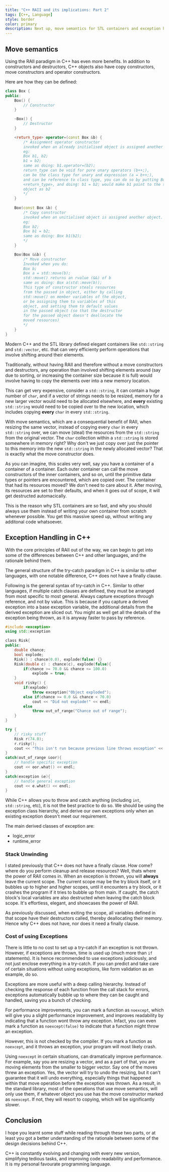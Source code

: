 ```yaml
---
title: "C++ RAII and its implications: Part 2"
tags: [C++, Language]
style: border
color: primary
description: Next up, move semantics for STL containers and exception handling (stack unwinding). 
---
```


## Move semantics

Using the RAII paradigm in C++ has even more benefits. In addition to constructors and destructors, C++ objects also have copy constructors, 
move constructors and operator constructors.

Here are how they can be defined:
```c++
class Box {
public:
	Box() {
		// Constructor
	}

	~Box() {
		// Destructor
	}

	<return_type> operator=(const Box &b) {
		/* Assignment operator constructor
		invoked when an already initialised object is assigned another object.
		eg:
		Box b1, b2;
		b1 = b2;
		same as doing: b1.operator=(b2);
		return_type can be void for pure unary operators (b++;), 
		can be the class type for unary and expression (a = b++;),
		and can be reference to class type, you can do so by putting Box& as
		<return_type>, and doing: b1 = b2; would make b1 point to the same
		object as b2
		*/
	}
	
	Box(const Box &b) {
		/* Copy constructor
		invoked when an unitialised object is assigned another object.
		eg:
		Box b2;
		Box b1 = b2;
		same as doing: Box b1(b2);
		*/
	}

	Box(Box &&b) {
		/* Move constructor
		Invoked when you do:
		Box b;
		Box a = std::move(b);
		std::move() returns an rvalue (&&) of b
		same as doing: Box a(std::move(b));
		This type of constructor steals resources
		from the passed in object, either by calling
		std::move() on member variables of the object,
		or be assigning them to variables of this
		object, and setting them to default values
		in the passed object (so that the destructor
		for the passed object doesn't deallocate the
		moved resources)
		*/
	}
}
```

Modern C++ and the STL library defined elegant containers like `std::string` and `std::vector`, etc. that can very efficienty perform
operations that involve shifting around their elements.

Traditionally, without having RAII and therefore without a move constructors and destructors, any operation than involved shifting elements around
(say due to sorting, or increasing the container size because it is full) would involve having to copy the elements over into a new memory location.

This can get very expensive, consider a `std::string`, it can contain a huge number of `char`, and if a vector of strings needs to be resized,
memory for a new larger vector would need to be allocated elsewhere, and **every** existing `std::string` would need to be copied over to the new
location, which includes copying **every** `char` in every `std::string`.

With move semantics, which are a consequential benefit of RAII, when resizing the same vector, instead of copying every `char` in every `std::string` over,
we can move (steal) the resources from the `std::string` from the original vector. The `char` collection within a `std::string` is stored somewhere
in memory right? Why don't we just copy over just the pointer to this memory into the new `std::string` in the newly allocated vector? That is
exactly what the move constructor does.

As you can imagine, this scales very well, say you have a container of a container of a container. Each outer container can call the move constructors
of the inner containers, and so on, until the primitive data types or pointers are encountered, which are copied over. The container that had its
resources moved? We don't need to care about it. After moving, its resources are set to their defaults, and when it goes out of scope, it will get destructed
automacically.

This is the reason why STL containers are so fast, and why you should always use them instead of writing your own container from scratch whenever possible.
You get this massive speed up, without writing any additonal code whatsoever.


## Exception Handling in C++

With the core principles of RAII out of the way, we can begin to get into some of the differences between C++ and other languages, and the rationale behind them.

The general structure of the try-catch paradigm in C++ is similar to other languages, with one notable difference, C++ does not have a finally clause.

Following is the general syntax of try-catch in C++. Similar to other languages, if multiple catch clauses are defined, they must be arranged from most specific to most general. Always capture exceptions through reference, and not by value. This is because if you capture a derived exception into a base exception variable, the additional details from the derived exception are sliced out. You might as well get all the details of the exception being thrown, as it is anyway faster to pass
by reference. 

```c++
#include <exception>
using std::exception

class Risk{
public:
	double chance;
	bool explode;
	Risk() : chance(0.0), explode(false) {}
	Risk(double c) : chance(c), explode(false){
		if(chance >= 70.0 && chance <= 100.0)
			explode = true;
	}
	void risky() {
		if(explode)
			throw exception("Object exploded");
		else if(chance >= 0.0 && chance < 70.0)
			cout << "Did not explode!" << endl;
		else
			throw out_of_range("Chance out of range");
	}
}

try {
	// risky stuff
	Risk r(74.0);
	r.risky();
	cout << "This isn't run because previous line throws exception" << endl;
}
catch(out_of_range &oor){
	// handle specific exception
	cout << oor.what() << endl;
}
catch(exception &e){
	// handle general exception
	cout << e.what() << endl;
}
```

While C++ allows you to throw and catch anything (including `int`, `std::string`, etc), it is not the best practice to do so. We should be using the exception class hierarchy, and derive our own exceptions only when an existing exception doesn't meet our requirement.

The main derived classes of exception are:
* logic_error
* runtime_error

### Stack Unwinding

I stated previously that C++ does not have a finally clause. How come? where 
do you perform cleanup and release resources? Well, thats where the power of RAII comes in. When an exception is thrown, you will **always** leave the current scope. The current 
scope may be the try block itself, or it bubbles up to higher and higher scopes, until it encounters a try block, or it crashes the program if it tries to bubble up from main. If caught, the catch block's local variables are also destructed when leaving the catch block scope. It's effortless, elegant, and showcases the power of RAII.

As previously discussed, when exiting the scope, all variables defined in that scope have their destructors called, thereby deallocating their memory. Hence why C++ does not have, nor does it need a finally clause.

### Cost of using Exceptions

There is little to no cost to set up a try-catch if an exception is not thrown. However, if exceptions are thrown, time is used up (much more than `if` statements). It is hence recommended to use exceptions judiciously, and not just enclose everything in a try-catch. If you can predict and take care of certain situations without using exceptions, like form validation as an example, do so.

Exceptions are more useful with a deep calling hierarchy. Instead of checking the response of each function from the call stack for errors, exceptions automatically bubble up to where they can be caught and handled, saving you a bunch of checking.

For performance improvements, you can mark a function as `noexcept`, which will give you a slight performance improvement, and improves readability by indicating that a function wont throw any exception. Infact, you can even mark a function as `noexcept(false)` to indicate that a function might throw an exception.

However, this is not checked by the compiler. If you mark a function as `noexcept`, and it throws an exception, your program will most likely crash.

Using `noexcept` in certain situations, can dramatically improve performance. For example, say you are resizing a vector, and as a part of that, you are moving elements from the smaller to bigger vector. Say one of the moves threw an exception. Yes, the vector will try to undo the resizing, but it can't guarantee that it will undo everything, especially things that happened within that move operation before the exception was thrown. As a result, in the standard library, most of the operations that use move semantics, will only use them, if whatever object you use has the move constructor marked as `noexcept`. If not, they will resort to copying, which will be significantly slower.

## Conclusion

I hope you learnt some stuff while reading through these two parts, or at least you got a better understanding of the rationale between some of the design decisions behind C++.

C++ is constantly evolving and changing with every new version, simplifying tedious tasks, and improving code readability and performance. It is my personal favourate programming language.






